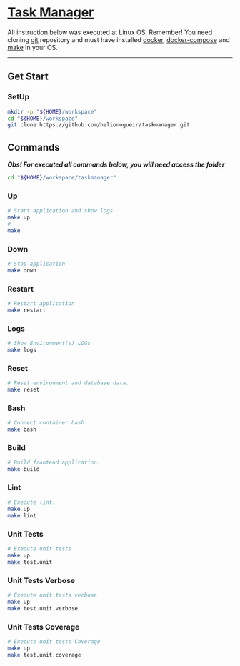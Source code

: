 # [Task Manager](https://github.com/helionogueir/taskmanager)
All instruction below was executed at Linux OS.
Remember! You need cloning [git](https://github.com/helionogueir/taskmanager) repository and  must have installed [docker](https://docs.docker.com/install/#supported-platforms), [docker-compose](https://docs.docker.com/compose/install/) and [make](https://www.gnu.org/software/make/) in your OS.

---

## Get Start

### SetUp
```bash
mkdir -p "${HOME}/workspace"
cd "${HOME}/workspace"
git clone https://github.com/helionogueir/taskmanager.git
```

## Commands

***Obs! For executed all commands below, you will need access the folder***
```bash
cd "${HOME}/workspace/taskmanager"
```

### Up
```bash
# Start application and show logs
make up
#
make
```

### Down
```bash
# Stop application
make down
```

### Restart
```bash
# Restart application
make restart
```

### Logs
```bash
# Show Environment(s) LOGs
make logs
```

### Reset
```bash
# Reset environment and database data.
make reset
```

### Bash
```bash
# Connect container bash.
make bash
```

### Build
```bash
# Build frontend application.
make build
```

### Lint
```bash
# Execute lint.
make up
make lint
```

### Unit Tests
```bash
# Execute unit tests
make up
make test.unit
```

### Unit Tests Verbose
```bash
# Execute unit tests verbose
make up
make test.unit.verbose
```

### Unit Tests Coverage
```bash
# Execute unit tests Coverage
make up
make test.unit.coverage
```
